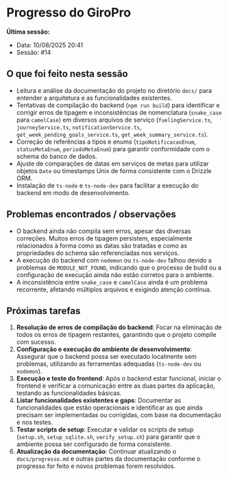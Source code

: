 # Progresso do GiroPro

**Última sessão:**
- Data: 10/08/2025 20:41
- Sessão: #14

## O que foi feito nesta sessão
- Leitura e análise da documentação do projeto no diretório `docs/` para entender a arquitetura e as funcionalidades existentes.
- Tentativas de compilação do backend (`npm run build`) para identificar e corrigir erros de tipagem e inconsistências de nomenclatura (`snake_case` para `camelCase`) em diversos arquivos de serviço (`fuelingService.ts`, `journeyService.ts`, `notificationService.ts`, `get_week_pending_goals_service.ts`, `get_week_summary_service.ts`).
- Correção de referências a tipos e enums (`tipoNotificacaoEnum`, `statusMetaEnum`, `periodoMetaEnum`) para garantir conformidade com o schema do banco de dados.
- Ajuste de comparações de datas em serviços de metas para utilizar objetos `Date` ou timestamps Unix de forma consistente com o Drizzle ORM.
- Instalação de `ts-node` e `ts-node-dev` para facilitar a execução do backend em modo de desenvolvimento.

## Problemas encontrados / observações
- O backend ainda não compila sem erros, apesar das diversas correções. Muitos erros de tipagem persistem, especialmente relacionados à forma como as datas são tratadas e como as propriedades do schema são referenciadas nos serviços.
- A execução do backend com `nodemon` ou `ts-node-dev` falhou devido a problemas de `MODULE_NOT_FOUND`, indicando que o processo de build ou a configuração de execução ainda não estão corretos para o ambiente.
- A inconsistência entre `snake_case` e `camelCase` ainda é um problema recorrente, afetando múltiplos arquivos e exigindo atenção contínua.

## Próximas tarefas
1. **Resolução de erros de compilação do backend**: Focar na eliminação de todos os erros de tipagem restantes, garantindo que o projeto compile com sucesso.
2. **Configuração e execução do ambiente de desenvolvimento**: Assegurar que o backend possa ser executado localmente sem problemas, utilizando as ferramentas adequadas (`ts-node-dev` ou `nodemon`).
3. **Execução e teste do frontend**: Após o backend estar funcional, iniciar o frontend e verificar a comunicação entre as duas partes da aplicação, testando as funcionalidades básicas.
4. **Listar funcionalidades existentes e gaps**: Documentar as funcionalidades que estão operacionais e identificar as que ainda precisam ser implementadas ou corrigidas, com base na documentação e nos testes.
5. **Testar scripts de setup**: Executar e validar os scripts de setup (`setup.sh`, `setup_sqlite.sh`, `verify_setup.sh`) para garantir que o ambiente possa ser configurado de forma consistente.
6. **Atualização da documentação**: Continuar atualizando o `docs/progresso.md` e outras partes da documentação conforme o progresso for feito e novos problemas forem resolvidos.

